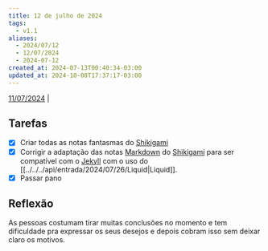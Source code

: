 ```yaml
---
title: 12 de julho de 2024
tags:
  - v1.1
aliases:
  - 2024/07/12
  - 12/07/2024
  - 2024-07-12
created_at: 2024-07-13T00:40:34-03:00
updated_at: 2024-10-08T17:37:17-03:00
---
```


[11/07/2024](2024-07-11-Sexto_post.md) | 

## Tarefas

- [X] Criar todas as notas fantasmas do [Shikigami](../../../api/retorno/2024/07/26/Shikigami.md)
- [x] Corrigir a adaptação das notas [Markdown](../../../api/atomos/2024/07/08/Markdown.md) do [Shikigami](../../../api/retorno/2024/07/26/Shikigami.md) para ser compatível com o [Jekyll](../../../api/entrada/2024/07/10/Jekyll.md) com o uso do [[../../../api/entrada/2024/07/26/Liquid|Liquid]].
- [x] Passar pano

##  Reflexão

As pessoas costumam tirar muitas conclusões no momento e tem dificuldade pra expressar os seus desejos e depois cobram isso sem deixar claro os motivos.